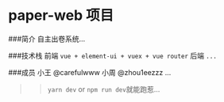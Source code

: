 # paper-web 项目

###简介
自主出卷系统...

###技术栈
前端 `vue + element-ui + vuex + vue router`
后端 `...`

###成员
小王 @carefulwww
小周 @zhou1eezzz
...

>>`yarn dev` or `npm run dev`就能跑惹...
